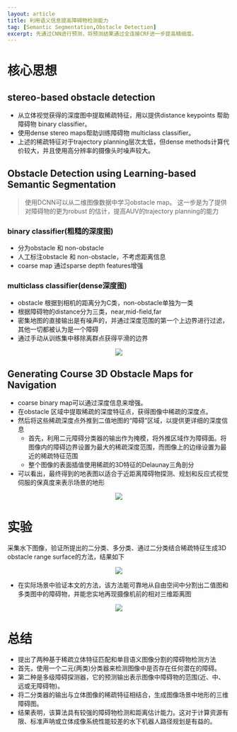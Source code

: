 ```yaml
---
layout: article
title: 利用语义信息提高障碍物检测能力
tag: [Semantic Segmentation,Obstacle Detection]
excerpt: 先通过CNN进行预测，将预测结果通过全连接CRF进一步提高精细度。
---
```


# 核心思想
## stereo-based obstacle detection
- 从立体视觉获得的深度图中提取稀疏特征，用以提供distance keypoints 帮助障碍物 binary classifier。
- 使用dense stereo maps帮助训练障碍物 multiclass classifier。
- 上述的稀疏特征对于trajectory planning层次太低，但dense methods计算代价较大，并且使用高分辨率的摄像头时噪声较大。

## Obstacle Detection using Learning-based Semantic Segmentation
> 使用DCNN可以从二维图像数据中学习obstacle map。
> 这一步是为了提供对障碍物的更为robust 的估计，提高AUV的trajectory planning的能力

### binary classifier(粗糙的深度图)
- 分为obstacle 和 non-obstacle
- 人工标注obstacle 和 non-obstacle，不考虑距离信息
- coarse map 通过sparse depth features增强  

### multiclass classifier(dense深度图)
- obstacle 根据到相机的距离分为C类，non-obstacle单独为一类
- 根据障碍物的distance分为三类，near,mid-field,far
- 密集地图的直接输出是有噪声的，并通过深度范围的第一个上边界进行过滤，其他一切都被认为是一个障碍
- 通过手动从训练集中移除离群点获得平滑的边界

<div style="text-align: center"><img src="https://cdn.jsdelivr.net/gh/Mronne/MarkDownImg/img/20200429100953.png"/></div>

## Generating Course 3D Obstacle Maps for Navigation
- coarse binary map可以通过深度信息来增强。
- 在obstacle 区域中提取稀疏的深度特征点，获得图像中稀疏的深度点。
- 然后将这些稀疏深度点外推到二值地图的“障碍”区域，以提供更详细的深度信息
  - 首先，利用二元障碍分类器的输出作为掩模，将外推区域作为障碍面。将图像内的障碍边界设置为最大的稀疏深度范围，而图像上的边缘设置为最近的稀疏特征范围
  - 整个图像的表面插值使用稀疏的3D特征的Delaunay三角剖分
- 可以看出，最终得到的地表图以适合于近距离障碍物探测、规划和反应式视觉伺服的保真度来表示场景的地形

<div style="text-align: center"><img src="https://cdn.jsdelivr.net/gh/Mronne/MarkDownImg/img/20200429104832.png"/></div>


# 实验
采集水下图像，验证所提出的二分类、多分类、通过二分类结合稀疏特征生成3D obstacle range surface的方法，结果如下

<div style="text-align: center"><img src="https://cdn.jsdelivr.net/gh/Mronne/MarkDownImg/img/20200429104754.png"/></div>

- 在实际场景中验证本文的方法，该方法能可靠地从自由空间中分割出二值图和多类图中的障碍物，并能忠实地再现摄像机前的相对三维距离图
  
<div style="text-align: center"><img src="https://cdn.jsdelivr.net/gh/Mronne/MarkDownImg/img/20200429104905.png"/></div>

# 总结
- 提出了两种基于稀疏立体特征匹配和单目语义图像分割的障碍物检测方法
- 首先，使用一个二元(两类)分类器来检测图像中是否存在任何潜在的障碍。
- 第二种是多级障碍探测器，它的预测输出表示图像中障碍物的范围(近、中、远或无障碍物)。
- 将二分类器的输出与立体图像的稀疏特征相结合，生成图像场景中地形的三维障碍图。
- 结果表明，该算法具有较强的障碍物检测和距离估计能力。这对于计算资源有限、标准声呐或立体成像系统性能较差的水下机器人路径规划是有益的。
